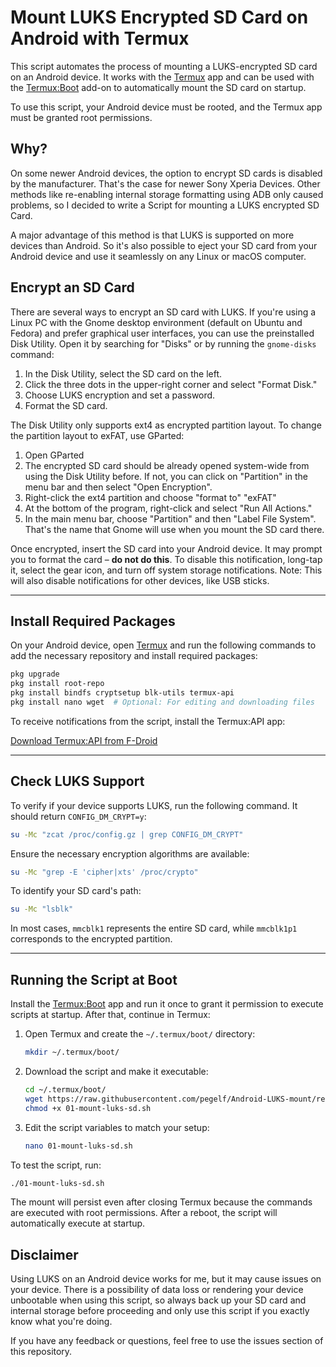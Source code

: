 
# Mount LUKS Encrypted SD Card on Android with Termux

This script automates the process of mounting a LUKS-encrypted SD card on an Android device. It works with the [Termux](https://f-droid.org/packages/com.termux/) app and can be used with the [Termux:Boot](https://f-droid.org/packages/com.termux.boot/) add-on to automatically mount the SD card on startup.

To use this script, your Android device must be rooted, and the Termux app must be granted root permissions.

## Why?
On some newer Android devices, the option to encrypt SD cards is disabled by the manufacturer. That's the case for newer Sony Xperia Devices.
Other methods like re-enabling internal storage formatting using ADB only caused problems, so I decided to write a Script for mounting a LUKS encrypted SD Card.

A major advantage of this method is that LUKS is supported on more devices than Android. So it's also possible to eject your SD card from your Android device and use it seamlessly on any Linux or macOS computer.


## Encrypt an SD Card

There are several ways to encrypt an SD card with LUKS. If you're using a Linux PC with the Gnome desktop environment (default on Ubuntu and Fedora) and prefer graphical user interfaces, you can use the preinstalled Disk Utility. Open it by searching for "Disks" or by running the `gnome-disks` command:

1. In the Disk Utility, select the SD card on the left.
2. Click the three dots in the upper-right corner and select "Format Disk."
3. Choose LUKS encryption and set a password.
4. Format the SD card.


The Disk Utility only supports ext4 as encrypted partition layout. To change the partition layout to exFAT, use GParted:
1. Open GParted
2. The encrypted SD card should be already opened system-wide from using the Disk Utility before. If not, you can click on "Partition" in the menu bar and then select "Open Encryption".
3. Right-click the ext4 partition and choose "format to" "exFAT"
4. At the bottom of the program, right-click and select "Run All Actions."
5. In the main menu bar, choose "Partition" and then "Label File System". That's the name that Gnome will use when you mount the SD card there.

Once encrypted, insert the SD card into your Android device. It may prompt you to format the card – **do not do this**. To disable this notification, long-tap it, select the gear icon, and turn off system storage notifications. Note: This will also disable notifications for other devices, like USB sticks.

---

## Install Required Packages

On your Android device, open [Termux](https://f-droid.org/packages/com.termux/) and run the following commands to add the necessary repository and install required packages:

```bash
pkg upgrade
pkg install root-repo
pkg install bindfs cryptsetup blk-utils termux-api
pkg install nano wget  # Optional: For editing and downloading files
```

To receive notifications from the script, install the Termux:API app:

[Download Termux:API from F-Droid](https://f-droid.org/packages/com.termux.api/)

---

## Check LUKS Support

To verify if your device supports LUKS, run the following command. It should return `CONFIG_DM_CRYPT=y`:
```bash
su -Mc "zcat /proc/config.gz | grep CONFIG_DM_CRYPT"
```

Ensure the necessary encryption algorithms are available:
```bash
su -Mc "grep -E 'cipher|xts' /proc/crypto"
```

To identify your SD card's path:
```bash
su -Mc "lsblk"
```

In most cases, `mmcblk1` represents the entire SD card, while `mmcblk1p1` corresponds to the encrypted partition.

---

## Running the Script at Boot

Install the [Termux:Boot](https://f-droid.org/packages/com.termux.boot/) app and run it once to grant it permission to execute scripts at startup. After that, continue in Termux:

1. Open Termux and create the `~/.termux/boot/` directory:
   ```bash
   mkdir ~/.termux/boot/
   ```
2. Download the script and make it executable:
   ```bash
   cd ~/.termux/boot/
   wget https://raw.githubusercontent.com/pegelf/Android-LUKS-mount/refs/heads/main/01-mount-luks-sd.sh
   chmod +x 01-mount-luks-sd.sh
   ```
3. Edit the script variables to match your setup:
   ```bash
   nano 01-mount-luks-sd.sh
   ```

To test the script, run:
```bash
./01-mount-luks-sd.sh
```

The mount will persist even after closing Termux because the commands are executed with root permissions. After a reboot, the script will automatically execute at startup.

## Disclaimer
Using LUKS on an Android device works for me, but it may cause issues on your device. There is a possibility of data loss or rendering your device unbootable when using this script, so always back up your SD card and internal storage before proceeding and only use this script if you exactly know what you're doing.

If you have any feedback or questions, feel free to use the issues section of this repository.